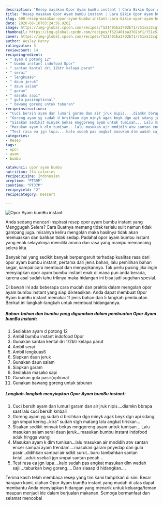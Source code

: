 ```yaml
---
description: "Resep masakan Opor Ayam bumBu instant | Cara Bikin Opor Ayam bumBu instant Yang Lezat"
title: "Resep masakan Opor Ayam bumBu instant | Cara Bikin Opor Ayam bumBu instant Yang Lezat"
slug: 698-resep-masakan-opor-ayam-bumbu-instant-cara-bikin-opor-ayam-bumbu-instant-yang-lezat
date: 2020-08-10T03:24:56.920Z
image: https://img-global.cpcdn.com/recipes/f521401ba3702bf1/751x532cq70/opor-ayam-bumbu-instant-foto-resep-utama.jpg
thumbnail: https://img-global.cpcdn.com/recipes/f521401ba3702bf1/751x532cq70/opor-ayam-bumbu-instant-foto-resep-utama.jpg
cover: https://img-global.cpcdn.com/recipes/f521401ba3702bf1/751x532cq70/opor-ayam-bumbu-instant-foto-resep-utama.jpg
author: Wesley Henry
ratingvalue: 3
reviewcount: 14
recipeingredient:
- " ayam d potong 12"
- " bumbu instant indofood Opor"
- " santan kental dri 12btr kelapa parut"
- " serai"
- " lengkuas6"
- " daun jeruk"
- " daun salam"
- " garam"
- " masako sapi"
- " gula pasiroptional"
- " bawang goreng untuk taburan"
recipeinstructions:
- "Cuci bersih ayam dan lumuri garam dan air jruk nipis....diamkn bbrapa saat lalu cuci bersih kmbali"
- "Goreng ayam yg sudah d brsihkan dgn minyk agak bnyk dgn api sdang jgn smpai kering...kira&#34; sudah stgh matang lalu angkat tiriskan..."
- "Sisakan sedikit minyak bekas mnggoreng ayam untuk tumisan... Lalu masukan salam serai daun jeruk...masukan bumbu instant indofood aduk hingga wangi"
- "Masukan ayam k dlm tumisan...lalu masukan air mndidih atw santan encer sampai ayam trendam....masukan garam pnyedap dan gula pasir...didihkan sampai air sdkit surut...baru tambahkan santan kntal...aduk ssekali jgn smpai santan pecah..."
- "Test rasa ea jgn lupa....kalo sudah pas angkat masukan dlm wadah saji....taburkan bwg goreng.... Dan siaaap d hidangkan...."
categories:
- Resep
tags:
- opor
- ayam
- bumbu

katakunci: opor ayam bumbu 
nutrition: 214 calories
recipecuisine: Indonesian
preptime: "PT39M"
cooktime: "PT37M"
recipeyield: "2"
recipecategory: Dessert

---
```



![Opor Ayam bumBu instant](https://img-global.cpcdn.com/recipes/f521401ba3702bf1/751x532cq70/opor-ayam-bumbu-instant-foto-resep-utama.jpg)

Anda sedang mencari inspirasi resep opor ayam bumbu instant yang Menggugah Selera? Cara Buatnya memang tidak terlalu sulit namun tidak gampang juga. misalnya keliru mengolah maka hasilnya tidak akan memuaskan dan bahkan tidak sedap. Padahal opor ayam bumbu instant yang enak selayaknya memiliki aroma dan rasa yang mampu memancing selera kita.

Banyak hal yang sedikit banyak berpengaruh terhadap kualitas rasa dari opor ayam bumbu instant, pertama dari jenis bahan, lalu pemilihan bahan segar, sampai cara membuat dan menyajikannya. Tak perlu pusing jika ingin menyiapkan opor ayam bumbu instant enak di mana pun anda berada, karena asal sudah tahu triknya maka hidangan ini bisa jadi suguhan spesial.




Di bawah ini ada beberapa cara mudah dan praktis dalam mengolah opor ayam bumbu instant yang siap dikreasikan. Anda dapat membuat Opor Ayam bumBu instant memakai 11 jenis bahan dan 5 langkah pembuatan. Berikut ini langkah-langkah untuk membuat hidangannya.

<!--inarticleads1-->

##### Bahan-bahan dan bumbu yang digunakan dalam pembuatan Opor Ayam bumBu instant:

1. Sediakan  ayam d potong 12
1. Ambil  bumbu instant indofood Opor
1. Gunakan  santan kental dri 1/2btr kelapa parut
1. Ambil  serai
1. Ambil  lengkuas6
1. Siapkan  daun jeruk
1. Gunakan  daun salam
1. Siapkan  garam
1. Sediakan  masako sapi
1. Gunakan  gula pasir(optional
1. Gunakan  bawang goreng untuk taburan




<!--inarticleads2-->

##### Langkah-langkah menyiapkan Opor Ayam bumBu instant:

1. Cuci bersih ayam dan lumuri garam dan air jruk nipis....diamkn bbrapa saat lalu cuci bersih kmbali
1. Goreng ayam yg sudah d brsihkan dgn minyk agak bnyk dgn api sdang jgn smpai kering...kira&#34; sudah stgh matang lalu angkat tiriskan...
1. Sisakan sedikit minyak bekas mnggoreng ayam untuk tumisan... Lalu masukan salam serai daun jeruk...masukan bumbu instant indofood aduk hingga wangi
1. Masukan ayam k dlm tumisan...lalu masukan air mndidih atw santan encer sampai ayam trendam....masukan garam pnyedap dan gula pasir...didihkan sampai air sdkit surut...baru tambahkan santan kntal...aduk ssekali jgn smpai santan pecah...
1. Test rasa ea jgn lupa....kalo sudah pas angkat masukan dlm wadah saji....taburkan bwg goreng.... Dan siaaap d hidangkan....




Terima kasih telah membaca resep yang tim kami tampilkan di sini. Besar harapan kami, olahan Opor Ayam bumBu instant yang mudah di atas dapat membantu Anda menyiapkan hidangan yang menarik untuk keluarga/teman maupun menjadi ide dalam berjualan makanan. Semoga bermanfaat dan selamat mencoba!
